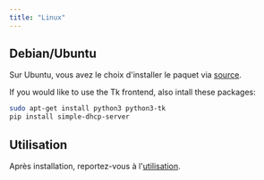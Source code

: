 ```yaml
---
title: "Linux"
---
```


## Debian/Ubuntu

Sur Ubuntu, vous avez le choix d'installer le paquet via [source][1].

If you would like to use the Tk frontend, also intall these packages:

```sh
sudo apt-get install python3 python3-tk
pip install simple-dhcp-server
```

## Utilisation

Après installation, reportez-vous à l'[utilisation][3].


[1]: source.md
[3]: /usage/cmd.md
